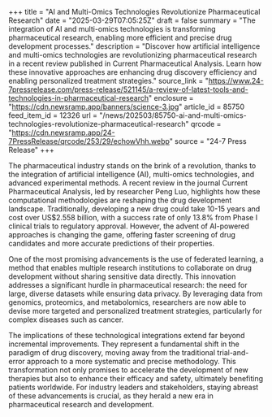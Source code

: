 +++
title = "AI and Multi-Omics Technologies Revolutionize Pharmaceutical Research"
date = "2025-03-29T07:05:25Z"
draft = false
summary = "The integration of AI and multi-omics technologies is transforming pharmaceutical research, enabling more efficient and precise drug development processes."
description = "Discover how artificial intelligence and multi-omics technologies are revolutionizing pharmaceutical research in a recent review published in Current Pharmaceutical Analysis. Learn how these innovative approaches are enhancing drug discovery efficiency and enabling personalized treatment strategies."
source_link = "https://www.24-7pressrelease.com/press-release/521145/a-review-of-latest-tools-and-technologies-in-pharmaceutical-research"
enclosure = "https://cdn.newsramp.app/banners/science-3.jpg"
article_id = 85750
feed_item_id = 12326
url = "/news/202503/85750-ai-and-multi-omics-technologies-revolutionize-pharmaceutical-research"
qrcode = "https://cdn.newsramp.app/24-7PressRelease/qrcode/253/29/echowVhh.webp"
source = "24-7 Press Release"
+++

<p>The pharmaceutical industry stands on the brink of a revolution, thanks to the integration of artificial intelligence (AI), multi-omics technologies, and advanced experimental methods. A recent review in the journal Current Pharmaceutical Analysis, led by researcher Peng Luo, highlights how these computational methodologies are reshaping the drug development landscape. Traditionally, developing a new drug could take 10-15 years and cost over US$2.558 billion, with a success rate of only 13.8% from Phase I clinical trials to regulatory approval. However, the advent of AI-powered approaches is changing the game, offering faster screening of drug candidates and more accurate predictions of their properties.</p><p>One of the most promising advancements is the use of federated learning, a method that enables multiple research institutions to collaborate on drug development without sharing sensitive data directly. This innovation addresses a significant hurdle in pharmaceutical research: the need for large, diverse datasets while ensuring data privacy. By leveraging data from genomics, proteomics, and metabolomics, researchers are now able to devise more targeted and personalized treatment strategies, particularly for complex diseases such as cancer.</p><p>The implications of these technological integrations extend far beyond incremental improvements. They represent a fundamental shift in the paradigm of drug discovery, moving away from the traditional trial-and-error approach to a more systematic and precise methodology. This transformation not only promises to accelerate the development of new therapies but also to enhance their efficacy and safety, ultimately benefiting patients worldwide. For industry leaders and stakeholders, staying abreast of these advancements is crucial, as they herald a new era in pharmaceutical research and development.</p>